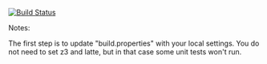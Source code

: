 [![Build Status](https://travis-ci.org/dijkstradev/green.svg?branch=master)](https://travis-ci.org/dijkstradev/green)

Notes:

The first step is to update "build.properties" with your local
settings.  You do not need to set z3 and latte, but in that case
some unit tests won't run.
